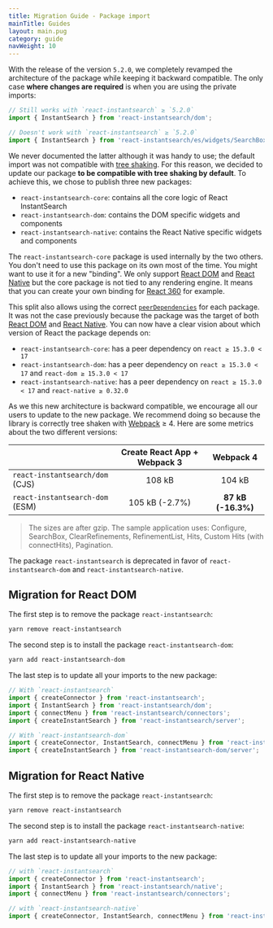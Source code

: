 ```yaml
---
title: Migration Guide - Package import
mainTitle: Guides
layout: main.pug
category: guide
navWeight: 10
---
```


With the release of the version `5.2.0`, we completely revamped the architecture of the package while keeping it backward compatible. The only case **where changes are required** is when you are using the private imports:

```js
// Still works with `react-instantsearch` ≥ `5.2.0`
import { InstantSearch } from 'react-instantsearch/dom';

// Doesn't work with `react-instantsearch` ≥ `5.2.0`
import { InstantSearch } from 'react-instantsearch/es/widgets/SearchBox';
```

We never documented the latter although it was handy to use; the default import was not compatible with [tree shaking](https://webpack.js.org/guides/tree-shaking). For this reason, we decided to update our package **to be compatible with tree shaking by default**. To achieve this, we chose to publish three new packages:

- `react-instantsearch-core`: contains all the core logic of React InstantSearch
- `react-instantsearch-dom`: contains the DOM specific widgets and components
- `react-instantsearch-native`: contains the React Native specific widgets and components

The `react-instantsearch-core` package is used internally by the two others. You don't need to use this package on its own most of the time. You might want to use it for a new "binding". We only support [React DOM][react-website] and [React Native][react-native-website] but the core package is not tied to any rendering engine. It means that you can create your own binding for [React 360][react-360-website] for example.

This split also allows using the correct [`peerDependencies`](https://nodejs.org/en/blog/npm/peer-dependencies/) for each package. It was not the case previously because the package was the target of both [React DOM][react-website] and [React Native][react-native-website]. You can now have a clear vision about which version of React the package depends on:

- `react-instantsearch-core`: has a peer dependency on `react ≥ 15.3.0 < 17`
- `react-instantsearch-dom`: has a peer dependency on `react ≥ 15.3.0 < 17` and `react-dom ≥ 15.3.0 < 17`
- `react-instantsearch-native`: has a peer dependency on `react ≥ 15.3.0 < 17` and `react-native ≥ 0.32.0`

As we this new architecture is backward compatible, we encourage all our users to update to the new package. We recommend doing so because the library is correctly tree shaken with [Webpack](https://webpack.js.org) ≥ 4. Here are some metrics about the two different versions:

|    | **Create React App + Webpack 3** | **Webpack 4**
| - | :---: | :---: |
| `react-instantsearch/dom` (CJS) | 108 kB | 104 kB
| `react-instantsearch-dom` (ESM) | 105 kB (-2.7%) | **87 kB (-16.3%)**

> The sizes are after gzip. The sample application uses: Configure, SearchBox, ClearRefinements, RefinementList, Hits, Custom Hits (with connectHits), Pagination.

The package `react-instantsearch` is deprecated in favor of `react-instantsearch-dom` and `react-instantsearch-native`.

## Migration for React DOM

The first step is to remove the package `react-instantsearch`:

```sh
yarn remove react-instantsearch
```

The second step is to install the package `react-instantsearch-dom`:

```sh
yarn add react-instantsearch-dom
```

The last step is to update all your imports to the new package:

```js
// With `react-instantsearch`
import { createConnector } from 'react-instantsearch';
import { InstantSearch } from 'react-instantsearch/dom';
import { connectMenu } from 'react-instantsearch/connectors';
import { createInstantSearch } from 'react-instantsearch/server';

// With `react-instantsearch-dom`
import { createConnector, InstantSearch, connectMenu } from 'react-instantsearch-dom';
import { createInstantSearch } from 'react-instantsearch-dom/server';
```

## Migration for React Native

The first step is to remove the package `react-instantsearch`:

```sh
yarn remove react-instantsearch
```

The second step is to install the package `react-instantsearch-native`:

```sh
yarn add react-instantsearch-native
```

The last step is to update all your imports to the new package:

```js
// with `react-instantsearch`
import { createConnector } from 'react-instantsearch';
import { InstantSearch } from 'react-instantsearch/native';
import { connectMenu } from 'react-instantsearch/connectors';

// with `react-instantsearch-native`
import { createConnector, InstantSearch, connectMenu } from 'react-instantsearch-native';
```

[react-website]: https://reactjs.org
[react-native-website]: https://facebook.github.io/react-native
[react-360-website]: https://facebook.github.io/react-360
